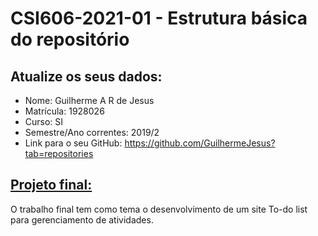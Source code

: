 # **CSI606-2021-01 - Estrutura básica do repositório**

## Atualize os seus dados:

- Nome: Guilherme A R de Jesus
- Matrícula: 1928026
- Curso: SI
- Semestre/Ano correntes: 2019/2
- Link para o seu GitHub: https://github.com/GuilhermeJesus?tab=repositories

## [Projeto final:](./Projeto/README.md) 

O trabalho final tem como tema o desenvolvimento de um site To-do list para gerenciamento de atividades.  
